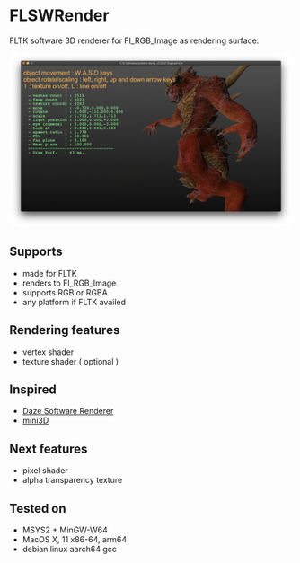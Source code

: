 # FLSWRender
FLTK software 3D renderer for Fl_RGB_Image as rendering surface.

<img src="https://raw.githubusercontent.com/rageworx/FLSWRender/main/images/MacOSX.png">

## Supports

- made for FLTK
- renders to Fl_RGB_Image
- supports RGB or RGBA
- any platform if FLTK availed



## Rendering features

* vertex shader
* texture shader ( optional )



## Inspired

* [Daze Software Renderer](https://github.com/HongHuaFu/SoftwareRenderer
  )
* [mini3D](https://github.com/skywind3000/mini3d )


## Next features

* pixel shader
* alpha transparency texture


## Tested on

* MSYS2 + MinGW-W64
* MacOS X, 11 x86-64, arm64
* debian linux aarch64 gcc
